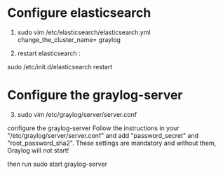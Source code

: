 


# Configure elasticsearch
1) sudo vim /etc/elasticsearch/elasticsearch.yml
change_the_cluster_name= graylog

2) restart elasticsearch : 

sudo /etc/init.d/elasticsearch restart
# Configure the graylog-server
3) sudo vim /etc/graylog/server/server.conf

configure the graylog-server
Follow the instructions in your "/etc/graylog/server/server.conf" and add "password_secret" and "root_password_sha2". These settings are mandatory and without them, Graylog will not start!

then run sudo start graylog-server
